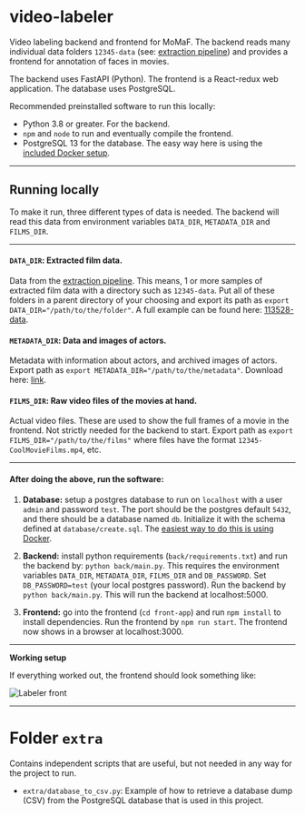 # video-labeler

Video labeling backend and frontend for MoMaF. The backend reads many individual data folders `12345-data` (see: [extraction pipeline](https://github.com/MoMaF/facerec/tree/develop)) and provides a frontend for annotation of faces in movies.

The backend uses FastAPI (Python). The frontend is a React-redux web application. The database uses PostgreSQL.

Recommended preinstalled software to run this locally:

- Python 3.8 or greater. For the backend.
- `npm` and `node` to run and eventually compile the frontend.
- PostgreSQL 13 for the database. The easy way here is using the [included Docker setup](./DATABASE.md).

___

## Running locally

To make it run, three different types of data is needed. The backend will read this data from environment variables `DATA_DIR`, `METADATA_DIR` and `FILMS_DIR`.

___

#### `DATA_DIR`: Extracted film data.

Data from the [extraction pipeline](https://github.com/MoMaF/facerec/tree/develop). This means, 1 or more samples of extracted film data with a directory such as `12345-data`. Put all of these folders in a parent directory of your choosing and export its path as `export DATA_DIR="/path/to/the/folder"`. A full example can be found here: [113528-data](https://drive.google.com/file/d/1K9p_fiLbMooNMCRjEWktg_M4CVg1vMua/view?usp=sharing).

#### `METADATA_DIR`: Data and images of actors.

Metadata with information about actors, and archived images of actors. Export path as `export METADATA_DIR="/path/to/the/metadata"`. Download here: [link](https://drive.google.com/file/d/1K9p_fiLbMooNMCRjEWktg_M4CVg1vMua/view?usp=sharing).

#### `FILMS_DIR`: Raw video files of the movies at hand.

Actual video files. These are used to show the full frames of a movie in the frontend. Not strictly needed for the backend to start. Export path as `export FILMS_DIR="/path/to/the/films"` where files have the format `12345-CoolMovieFilms.mp4`, etc.

___

#### After doing the above, run the software:

1. **Database:** setup a postgres database to run on `localhost` with a user `admin` and password `test`. The port should be the postgres default `5432`, and there should be a database named `db`. Initialize it with the schema defined at `database/create.sql`. The [easiest way to do this is using Docker](./DATABASE.md).

2. **Backend:** install python requirements (`back/requirements.txt`) and run the backend by: `python back/main.py`. This requires the environment variables `DATA_DIR`, `METADATA_DIR`, `FILMS_DIR` and `DB_PASSWORD`. Set `DB_PASSWORD=test` (your local postgres password). Run the backend by `python back/main.py`. This will run the backend at localhost:5000.

3. **Frontend:** go into the frontend (`cd front-app`) and run `npm install` to install dependencies. Run the frontend by `npm run start`. The frontend now shows in a browser at localhost:3000.

___

**Working setup**

If everything worked out, the frontend should look something like:

![Labeler front](https://gist.githubusercontent.com/ekreutz/249a6cbe4203194e66b846057f6415bf/raw/labeler_main.png)

___

# Folder `extra`

Contains independent scripts that are useful, but not needed in any way for the project to run.

- `extra/database_to_csv.py`: Example of how to retrieve a database dump (CSV) from the PostgreSQL database that is used in this project.
